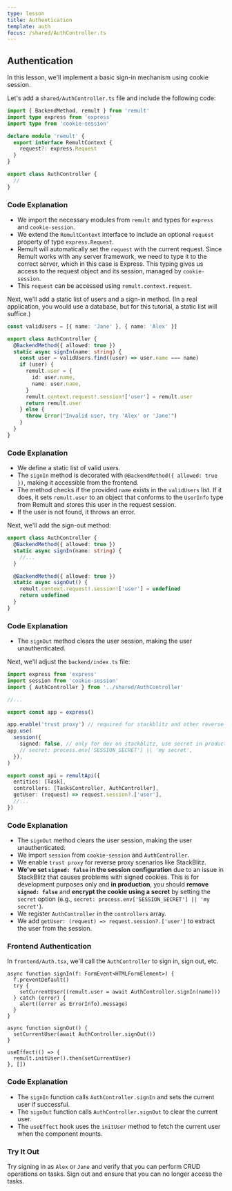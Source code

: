 ```yaml
---
type: lesson
title: Authentication
template: auth
focus: /shared/AuthController.ts
---
```


## Authentication

In this lesson, we'll implement a basic sign-in mechanism using cookie session.

Let's add a `shared/AuthController.ts` file and include the following code:

```ts title="shared/AuthController.ts" add={2-3,5-9}
import { BackendMethod, remult } from 'remult'
import type express from 'express'
import type from 'cookie-session'

declare module 'remult' {
  export interface RemultContext {
    request?: express.Request
  }
}

export class AuthController {
  //
}
```

### Code Explanation

- We import the necessary modules from `remult` and types for `express` and `cookie-session`.
- We extend the `RemultContext` interface to include an optional `request` property of type `express.Request`.
- Remult will automatically set the `request` with the current request. Since Remult works with any server framework, we need to type it to the correct server, which in this case is Express. This typing gives us access to the request object and its session, managed by `cookie-session`.
- This `request` can be accessed using `remult.context.request`.

Next, we'll add a static list of users and a sign-in method. (In a real application, you would use a database, but for this tutorial, a static list will suffice.)

```ts title="shared/AuthController.ts" add={1,4-17}
const validUsers = [{ name: 'Jane' }, { name: 'Alex' }]

export class AuthController {
  @BackendMethod({ allowed: true })
  static async signIn(name: string) {
    const user = validUsers.find((user) => user.name === name)
    if (user) {
      remult.user = {
        id: user.name,
        name: user.name,
      }
      remult.context.request!.session!['user'] = remult.user
      return remult.user
    } else {
      throw Error("Invalid user, try 'Alex' or 'Jane'")
    }
  }
}
```

### Code Explanation

- We define a static list of valid users.
- The `signIn` method is decorated with `@BackendMethod({ allowed: true })`, making it accessible from the frontend.
- The method checks if the provided `name` exists in the `validUsers` list. If it does, it sets `remult.user` to an object that conforms to the `UserInfo` type from Remult and stores this user in the request session.
- If the user is not found, it throws an error.

Next, we'll add the sign-out method:

```ts title="shared/AuthController.ts" add={7-11}
export class AuthController {
  @BackendMethod({ allowed: true })
  static async signIn(name: string) {
    //...
  }

  @BackendMethod({ allowed: true })
  static async signOut() {
    remult.context.request!.session!['user'] = undefined
    return undefined
  }
}
```

### Code Explanation

- The `signOut` method clears the user session, making the user unauthenticated.

Next, we'll adjust the `backend/index.ts` file:

```ts title="backend/index.ts" add={2-3,9-14,19-20}
import express from 'express'
import session from 'cookie-session'
import { AuthController } from '../shared/AuthController'

//...

export const app = express()

app.enable('trust proxy') // required for stackblitz and other reverse proxy scenarios
app.use(
  session({
    signed: false, // only for dev on stackblitz, use secret in production
    // secret: process.env['SESSION_SECRET'] || 'my secret',
  }),
)

export const api = remultApi({
  entities: [Task],
  controllers: [TasksController, AuthController],
  getUser: (request) => request.session?.['user'],
  //...
})
```

### Code Explanation

- The `signOut` method clears the user session, making the user unauthenticated.
- We import `session` from `cookie-session` and `AuthController`.
- We enable `trust proxy` for reverse proxy scenarios like StackBlitz.
- **We've set `signed: false` in the session configuration** due to an issue in StackBlitz that causes problems with signed cookies. This is for development purposes only and **in production**, you should **remove `signed: false`** and **encrypt the cookie using a secret** by setting the `secret` option (e.g., `secret: process.env['SESSION_SECRET'] || 'my secret'`).
- We register `AuthController` in the `controllers` array.
- We add `getUser: (request) => request.session?.['user']` to extract the user from the session.

### Frontend Authentication

In `frontend/Auth.tsx`, we'll call the `AuthController` to sign in, sign out, etc.

```tsx title="frontend/Auth.tsx" add={3-7,11,15}
async function signIn(f: FormEvent<HTMLFormElement>) {
  f.preventDefault()
  try {
    setCurrentUser((remult.user = await AuthController.signIn(name)))
  } catch (error) {
    alert((error as ErrorInfo).message)
  }
}

async function signOut() {
  setCurrentUser(await AuthController.signOut())
}

useEffect(() => {
  remult.initUser().then(setCurrentUser)
}, [])
```

### Code Explanation

- The `signIn` function calls `AuthController.signIn` and sets the current user if successful.
- The `signOut` function calls `AuthController.signOut` to clear the current user.
- The `useEffect` hook uses the `initUser` method to fetch the current user when the component mounts.

### Try It Out

Try signing in as `Alex` or `Jane` and verify that you can perform CRUD operations on tasks. Sign out and ensure that you can no longer access the tasks.

